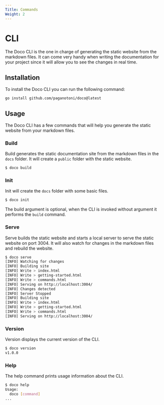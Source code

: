 ```yaml
---
Title: Commands
Weight: 2
---
```

# CLI

The Doco CLI is the one in charge of generating the static website from the markdown files. It can come very handy when writing the documentation for your project since it will allow you to see the changes in real time.

## Installation

To install the Doco CLI you can run the following command:

```sh
go install github.com/paganotoni/doco@latest
```

## Usage

The Doco CLI has a few commands that will help you generate the static website from your markdown files.

### Build
Build generates the static documentation site from the markdown files in the `docs` folder. It will create a `public` folder with the static website.


```sh
$ doco build
```
### Init

Init will create the `docs` folder with some basic files.

```sh
$ doco init
```

The build argument is optional, when the CLI is invoked without argument it performs the `build` command.

### Serve
Serve builds the static website and starts a local server to serve the static website on port 3004. It will also watch for changes in the markdown files and rebuild the website.

```sh
$ doco serve
[INFO] Watching for changes
[INFO] Building site
[INFO] Write > index.html
[INFO] Write > getting-started.html
[INFO] Write > commands.html
[INFO] Serving on http://localhost:3004/
[INFO] Changes detected
[INFO] Server Stopped
[INFO] Building site
[INFO] Write > index.html
[INFO] Write > getting-started.html
[INFO] Write > commands.html
[INFO] Serving on http://localhost:3004/

```

### Version
Version displays the current version of the CLI.

```sh
$ doco version
v1.0.0
```

### Help

The help command prints usage information about the CLI.

```sh
$ doco help
Usage:
  doco [command]
...
```





